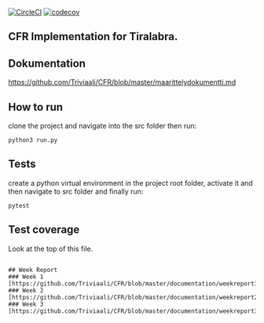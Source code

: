 
[![CircleCI](https://circleci.com/gh/Triviaali/CFR.svg?style=svg)](https://circleci.com/gh/Triviaali/CFR)
[![codecov](https://codecov.io/gh/Triviaali/CFR/branch/master/graph/badge.svg)](https://codecov.io/gh/Triviaali/CFR)

## CFR Implementation for Tiralabra.

## Dokumentation
https://github.com/Triviaali/CFR/blob/master/maarittelydokumentti.md

## How to run
clone the project and navigate into the src folder then run:
```
python3 run.py
```

## Tests
create a python virtual environment in the project root folder, activate it and then navigate to src folder and finally run:
```
pytest
```
## Test coverage
Look at the top of this file.
```

## Week Report
### Week 1
[https://github.com/Triviaali/CFR/blob/master/documentation/weekreport1.md]
### Week 2
[https://github.com/Triviaali/CFR/blob/master/documentation/weekreport2.md]
### Week 3
[https://github.com/Triviaali/CFR/blob/master/documentation/weekreport3.md]
 
